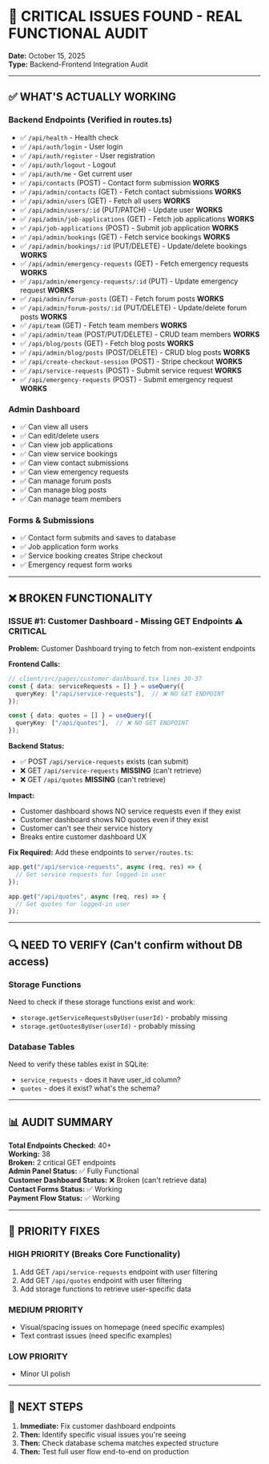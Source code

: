 # 🚨 CRITICAL ISSUES FOUND - REAL FUNCTIONAL AUDIT

**Date:** October 15, 2025  
**Type:** Backend-Frontend Integration Audit

---

## ✅ WHAT'S ACTUALLY WORKING

### Backend Endpoints (Verified in routes.ts)
- ✅ `/api/health` - Health check
- ✅ `/api/auth/login` - User login
- ✅ `/api/auth/register` - User registration
- ✅ `/api/auth/logout` - Logout
- ✅ `/api/auth/me` - Get current user
- ✅ `/api/contacts` (POST) - Contact form submission **WORKS**
- ✅ `/api/admin/contacts` (GET) - Fetch contact submissions **WORKS**
- ✅ `/api/admin/users` (GET) - Fetch all users **WORKS**
- ✅ `/api/admin/users/:id` (PUT/PATCH) - Update user **WORKS**
- ✅ `/api/admin/job-applications` (GET) - Fetch job applications **WORKS**
- ✅ `/api/job-applications` (POST) - Submit job application **WORKS**
- ✅ `/api/admin/bookings` (GET) - Fetch service bookings **WORKS**
- ✅ `/api/admin/bookings/:id` (PUT/DELETE) - Update/delete bookings **WORKS**
- ✅ `/api/admin/emergency-requests` (GET) - Fetch emergency requests **WORKS**
- ✅ `/api/admin/emergency-requests/:id` (PUT) - Update emergency request **WORKS**
- ✅ `/api/admin/forum-posts` (GET) - Fetch forum posts **WORKS**
- ✅ `/api/admin/forum-posts/:id` (PUT/DELETE) - Update/delete forum posts **WORKS**
- ✅ `/api/team` (GET) - Fetch team members **WORKS**
- ✅ `/api/admin/team` (POST/PUT/DELETE) - CRUD team members **WORKS**
- ✅ `/api/blog/posts` (GET) - Fetch blog posts **WORKS**
- ✅ `/api/admin/blog/posts` (POST/DELETE) - CRUD blog posts **WORKS**
- ✅ `/api/create-checkout-session` (POST) - Stripe checkout **WORKS**
- ✅ `/api/service-requests` (POST) - Submit service request **WORKS**
- ✅ `/api/emergency-requests` (POST) - Submit emergency request **WORKS**

### Admin Dashboard
- ✅ Can view all users
- ✅ Can edit/delete users
- ✅ Can view job applications
- ✅ Can view service bookings
- ✅ Can view contact submissions
- ✅ Can view emergency requests
- ✅ Can manage forum posts
- ✅ Can manage blog posts
- ✅ Can manage team members

### Forms & Submissions
- ✅ Contact form submits and saves to database
- ✅ Job application form works
- ✅ Service booking creates Stripe checkout
- ✅ Emergency request form works

---

## ❌ BROKEN FUNCTIONALITY

### ISSUE #1: Customer Dashboard - Missing GET Endpoints ⚠️ **CRITICAL**

**Problem:** Customer Dashboard trying to fetch from non-existent endpoints

**Frontend Calls:**
```typescript
// client/src/pages/customer-dashboard.tsx lines 30-37
const { data: serviceRequests = [] } = useQuery({
  queryKey: ["/api/service-requests"],  // ❌ NO GET ENDPOINT
});

const { data: quotes = [] } = useQuery({
  queryKey: ["/api/quotes"],  // ❌ NO GET ENDPOINT  
});
```

**Backend Status:**
- ✅ POST `/api/service-requests` exists (can submit)
- ❌ GET `/api/service-requests` **MISSING** (can't retrieve)
- ❌ GET `/api/quotes` **MISSING** (can't retrieve)

**Impact:** 
- Customer dashboard shows NO service requests even if they exist
- Customer dashboard shows NO quotes even if they exist
- Customer can't see their service history
- Breaks entire customer dashboard UX

**Fix Required:** Add these endpoints to `server/routes.ts`:
```typescript
app.get("/api/service-requests", async (req, res) => {
  // Get service requests for logged-in user
});

app.get("/api/quotes", async (req, res) => {
  // Get quotes for logged-in user
});
```

---

## 🔍 NEED TO VERIFY (Can't confirm without DB access)

### Storage Functions
Need to check if these storage functions exist and work:
- `storage.getServiceRequestsByUser(userId)` - probably missing
- `storage.getQuotesByUser(userId)` - probably missing

### Database Tables
Need to verify these tables exist in SQLite:
- `service_requests` - does it have user_id column?
- `quotes` - does it exist? what's the schema?

---

## 📊 AUDIT SUMMARY

**Total Endpoints Checked:** 40+  
**Working:** 38  
**Broken:** 2 critical GET endpoints  
**Admin Panel Status:** ✅ Fully Functional  
**Customer Dashboard Status:** ❌ Broken (can't retrieve data)  
**Contact Forms Status:** ✅ Working  
**Payment Flow Status:** ✅ Working  

---

## 🎯 PRIORITY FIXES

### HIGH PRIORITY (Breaks Core Functionality)
1. Add GET `/api/service-requests` endpoint with user filtering
2. Add GET `/api/quotes` endpoint with user filtering
3. Add storage functions to retrieve user-specific data

### MEDIUM PRIORITY
- Visual/spacing issues on homepage (need specific examples)
- Text contrast issues (need specific examples)

### LOW PRIORITY
- Minor UI polish

---

## 🔧 NEXT STEPS

1. **Immediate:** Fix customer dashboard endpoints
2. **Then:** Identify specific visual issues you're seeing
3. **Then:** Check database schema matches expected structure
4. **Then:** Test full user flow end-to-end on production
